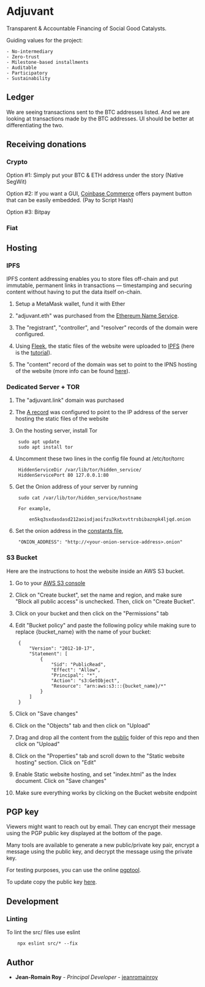 # Adjuvant

Transparent & Accountable Financing of Social Good Catalysts. 

Guiding values for the project: 

    - No-intermediary
    - Zero-trust
    - Milestone-based installments
    - Auditable
    - Participatory
    - Sustainability


## Ledger

We are seeing transactions sent to the BTC addresses listed. And we are looking at transactions made by the BTC addresses. UI should be better
at differentiating the two. 


## Receiving donations

### Crypto 

Option #1: Simply put your BTC & ETH address under the story (Native SegWit)

Option #2: If you want a GUI, [Coinbase Commerce](https://commerce.coinbase.com/) offers payment button that can be easily embedded. (Pay to Script Hash)

Option #3: Bitpay

### Fiat



## Hosting

### IPFS

IPFS content addressing enables you to store files off-chain and put immutable, permanent links in transactions — timestamping and securing content without having to put the data itself on-chain.

1. Setup a MetaMask wallet, fund it with Ether

2. "adjuvant.eth" was purchased from the [Ethereum Name Service](https://app.ens.domains/). 

3. The "registrant", "controller", and "resolver" records of the domain were configured. 

4. Using [Fleek](https://app.fleek.co/#/), the static files of the website were uploaded to [IPFS](https://ipfs.io/) (here is the [tutorial](https://medium.com/the-ethereum-name-service/cloudflare-and-fleek-make-ens-ipfs-site-deployment-as-easy-as-ever-262c990a7514)).

5. The "content" record of the domain was set to point to the IPNS hosting of the website (more info can be found [here](https://eth.link/)).


### Dedicated Server + TOR

1. The "adjuvant.link" domain was purchased

2. The [A record](https://support.dnsimple.com/articles/a-record/) was configured to point to the IP address of the server hosting the static files of the website

3. On the hosting server, install Tor

        sudo apt update
        sudo apt install tor

4. Uncomment these two lines in the config file found at /etc/tor/torrc

        HiddenServiceDir /var/lib/tor/hidden_service/
        HiddenServicePort 80 127.0.0.1:80

5. Get the Onion address of your server by running

        sudo cat /var/lib/tor/hidden_service/hostname

        For example, 

            en5kq3sxdasdasd212aoisdjaoifzu3kxtxvttrsbibaznpk4ljqd.onion

6. Set the onion address in the [constants file](./src/constants.json),

        "ONION_ADDRESS": "http://<your-onion-service-address>.onion"


### S3 Bucket

Here are the instructions to host the website inside an AWS S3 bucket.

1. Go to your [AWS S3 console](https://s3.console.aws.amazon.com/)

2. Click on "Create bucket", set the name and region, and make sure "Block all public access" is unchecked. Then, click on "Create Bucket".

3. Click on your bucket and then click on the "Permissions" tab

4. Edit "Bucket policy" and paste the following policy while making sure to replace {bucket_name} with the name of your bucket:

        {
            "Version": "2012-10-17",
            "Statement": [
                {
                    "Sid": "PublicRead",
                    "Effect": "Allow",
                    "Principal": "*",
                    "Action": "s3:GetObject",
                    "Resource": "arn:aws:s3:::{bucket_name}/*"
                }
            ]
        }

5. Click on "Save changes"

6. Click on the "Objects" tab and then click on "Upload"

7. Drag and drop all the content from the [public](./public/) folder of this repo and then click on "Upload"

8. Click on the "Properties" tab and scroll down to the "Static website hosting" section. Click on "Edit"

9. Enable Static website hosting, and set "index.html" as the Index document. Click on "Save changes"

10. Make sure everything works by clicking on the Bucket website endpoint



## PGP key

Viewers might want to reach out by email. They can encrypt their message using the PGP public key displayed at 
the bottom of the page. 

Many tools are available to generate a new public/private key pair, encrypt a message using the public key, and 
decrypt the message using the private key. 

For testing purposes, you can use the online [pgptool](https://pgptool.org/). 

To update copy the public key [here](./public/files/pgp.pub.txt).



## Development

### Linting

To lint the src/ files use eslint

        npx eslint src/* --fix



## Author

* **Jean-Romain Roy** - *Principal Developer* - [jeanromainroy](https://github.com/jeanromainroy)

